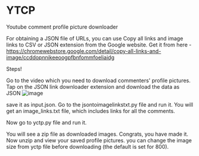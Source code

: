# YTCP
Youtube comment profile picture downloader

For obtaining a JSON file of URLs, you can use Copy all links and image links to CSV or JSON extension from the Google website.
Get it from here - https://chromewebstore.google.com/detail/copy-all-links-and-image/ccddopnnikeeoogpfbnfommfoeliaidg

Steps!

Go to the video which you need to download commenters' profile pictures.
Tap on the JSON link downloader extension and download the data as JSON
![image](https://github.com/user-attachments/assets/d8b03769-c132-4ba7-98d2-2785cdf73bd5)

save it as input.json.
Go to the jsontoimagelinkstxt.py file and run it. 
You will get an image_links.txt file, which includes links for all the comments.

Now go to yctp.py file and run it.

You will see a zip file as downloaded images. Congrats, you have made it. Now unzip and view your saved profile pictures. you can change the image size from yctp file before downloading (the default is set for 800).

